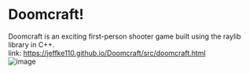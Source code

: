 # Doomcraft!

Doomcraft is an exciting first-person shooter game built using the raylib library in C++.
<br>
link: https://jeffke110.github.io/Doomcraft/src/doomcraft.html 
<br>
![image](https://github.com/jeffke110/Doomcraft/assets/80783850/c9c6152b-dff6-4dd7-b80d-2231e88770ad)



